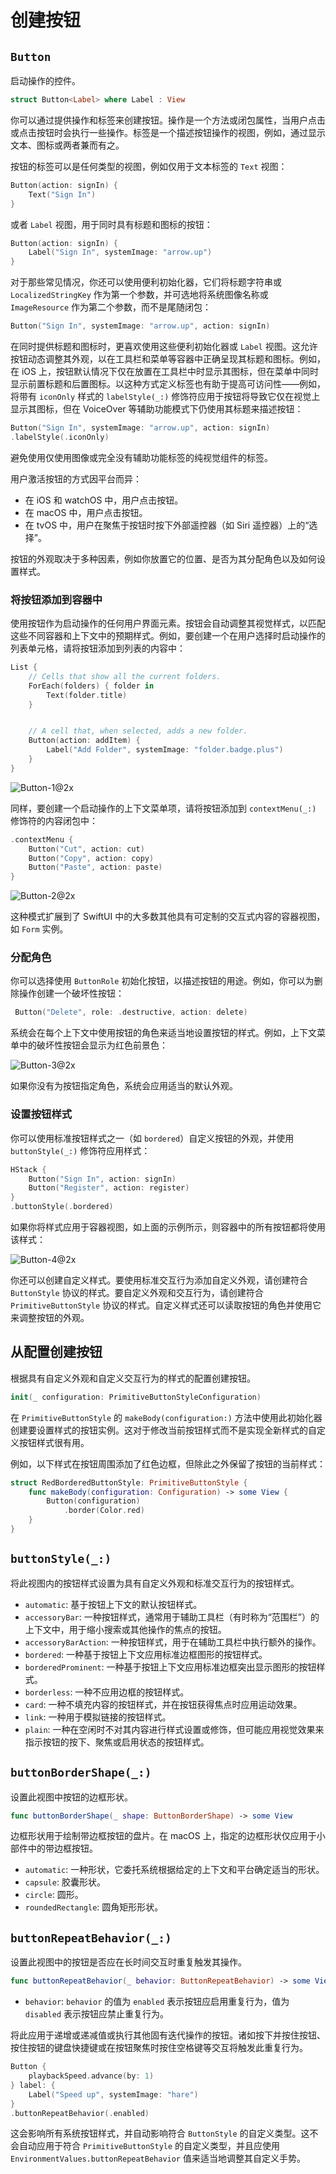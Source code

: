 # 创建按钮

## `Button`

启动操作的控件。

```swift
struct Button<Label> where Label : View
```

你可以通过提供操作和标签来创建按钮。操作是一个方法或闭包属性，当用户点击或点击按钮时会执行一些操作。标签是一个描述按钮操作的视图，例如，通过显示文本、图标或两者兼而有之。

按钮的标签可以是任何类型的视图，例如仅用于文本标签的 `Text` 视图：


```swift
Button(action: signIn) {
    Text("Sign In")
}
```

或者 `Label` 视图，用于同时具有标题和图标的按钮：

```swift
Button(action: signIn) {
    Label("Sign In", systemImage: "arrow.up")
}
```

对于那些常见情况，你还可以使用便利初始化器，它们将标题字符串或 `LocalizedStringKey` 作为第一个参数，并可选地将系统图像名称或 `ImageResource` 作为第二个参数，而不是尾随闭包：

```swift
Button("Sign In", systemImage: "arrow.up", action: signIn)
```

在同时提供标题和图标时，更喜欢使用这些便利初始化器或 `Label` 视图。这允许按钮动态调整其外观，以在工具栏和菜单等容器中正确呈现其标题和图标。例如，在 iOS 上，按钮默认情况下仅在放置在工具栏中时显示其图标，但在菜单中同时显示前置标题和后置图标。以这种方式定义标签也有助于提高可访问性——例如，将带有 `iconOnly` 样式的 `labelStyle(_:)` 修饰符应用于按钮将导致它仅在视觉上显示其图标，但在 VoiceOver 等辅助功能模式下仍使用其标题来描述按钮：


```swift
Button("Sign In", systemImage: "arrow.up", action: signIn)
.labelStyle(.iconOnly)
```

避免使用仅使用图像或完全没有辅助功能标签的纯视觉组件的标签。

用户激活按钮的方式因平台而异：

- 在 iOS 和 watchOS 中，用户点击按钮。
- 在 macOS 中，用户点击按钮。
- 在 tvOS 中，用户在聚焦于按钮时按下外部遥控器（如 Siri 遥控器）上的“选择”。

按钮的外观取决于多种因素，例如你放置它的位置、是否为其分配角色以及如何设置样式。

### 将按钮添加到容器中

使用按钮作为启动操作的任何用户界面元素。按钮会自动调整其视觉样式，以匹配这些不同容器和上下文中的预期样式。例如，要创建一个在用户选择时启动操作的列表单元格，请将按钮添加到列表的内容中：

```swift
List {
    // Cells that show all the current folders.
    ForEach(folders) { folder in
        Text(folder.title)
    }


    // A cell that, when selected, adds a new folder.
    Button(action: addItem) {
        Label("Add Folder", systemImage: "folder.badge.plus")
    }
}
```

![Button-1@2x](../../images/Button-1@2x.png)

同样，要创建一个启动操作的上下文菜单项，请将按钮添加到 `contextMenu(_:)` 修饰符的内容闭包中：

```swift
.contextMenu {
    Button("Cut", action: cut)
    Button("Copy", action: copy)
    Button("Paste", action: paste)
}
```

![Button-2@2x](../../images/Button-2@2x.png)

这种模式扩展到了 SwiftUI 中的大多数其他具有可定制的交互式内容的容器视图，如 `Form` 实例。

### 分配角色

你可以选择使用 `ButtonRole` 初始化按钮，以描述按钮的用途。例如，你可以为删除操作创建一个破坏性按钮：

```swift
 Button("Delete", role: .destructive, action: delete)
```

系统会在每个上下文中使用按钮的角色来适当地设置按钮的样式。例如，上下文菜单中的破坏性按钮会显示为红色前景色：

![Button-3@2x](../../images/Button-3@2x.png)

如果你没有为按钮指定角色，系统会应用适当的默认外观。

### 设置按钮样式

你可以使用标准按钮样式之一（如 `bordered`）自定义按钮的外观，并使用 `buttonStyle(_:)` 修饰符应用样式：


```swift
HStack {
    Button("Sign In", action: signIn)
    Button("Register", action: register)
}
.buttonStyle(.bordered)
```

如果你将样式应用于容器视图，如上面的示例所示，则容器中的所有按钮都将使用该样式：

![Button-4@2x](../../images/Button-4@2x.png)

你还可以创建自定义样式。要使用标准交互行为添加自定义外观，请创建符合 `ButtonStyle` 协议的样式。要自定义外观和交互行为，请创建符合 `PrimitiveButtonStyle` 协议的样式。自定义样式还可以读取按钮的角色并使用它来调整按钮的外观。


## 从配置创建按钮

根据具有自定义外观和自定义交互行为的样式的配置创建按钮。

```swift
init(_ configuration: PrimitiveButtonStyleConfiguration)
```

在 `PrimitiveButtonStyle` 的 `makeBody(configuration:)` 方法中使用此初始化器创建要设置样式的按钮实例。这对于修改当前按钮样式而不是实现全新样式的自定义按钮样式很有用。

例如，以下样式在按钮周围添加了红色边框，但除此之外保留了按钮的当前样式：

```swift
struct RedBorderedButtonStyle: PrimitiveButtonStyle {
    func makeBody(configuration: Configuration) -> some View {
        Button(configuration)
            .border(Color.red)
    }
}
```

## `buttonStyle(_:)`

将此视图内的按钮样式设置为具有自定义外观和标准交互行为的按钮样式。

- `automatic`: 基于按钮上下文的默认按钮样式。
- `accessoryBar`: 一种按钮样式，通常用于辅助工具栏（有时称为“范围栏”）的上下文中，用于缩小搜索或其他操作的焦点的按钮。
- `accessoryBarAction`: 一种按钮样式，用于在辅助工具栏中执行额外的操作。
- `bordered`: 一种基于按钮上下文应用标准边框图形的按钮样式。
- `borderedProminent`: 一种基于按钮上下文应用标准边框突出显示图形的按钮样式。
- `borderless`: 一种不应用边框的按钮样式。
- `card`: 一种不填充内容的按钮样式，并在按钮获得焦点时应用运动效果。
- `link`: 一种用于模拟链接的按钮样式。
- `plain`: 一种在空闲时不对其内容进行样式设置或修饰，但可能应用视觉效果来指示按钮的按下、聚焦或启用状态的按钮样式。

## `buttonBorderShape(_:)`

设置此视图中按钮的边框形状。

```swift
func buttonBorderShape(_ shape: ButtonBorderShape) -> some View
```

边框形状用于绘制带边框按钮的盘片。在 macOS 上，指定的边框形状仅应用于小部件中的带边框按钮。

- `automatic`: 一种形状，它委托系统根据给定的上下文和平台确定适当的形状。
- `capsule`: 胶囊形状。
- `circle`: 圆形。
- `roundedRectangle`: 圆角矩形形状。

## `buttonRepeatBehavior(_:)`

设置此视图中的按钮是否应在长时间交互时重复触发其操作。

```swift
func buttonRepeatBehavior(_ behavior: ButtonRepeatBehavior) -> some View
```

- `behavior`: `behavior` 的值为 `enabled` 表示按钮应启用重复行为，值为 `disabled` 表示按钮应禁止重复行为。

将此应用于递增或递减值或执行其他固有迭代操作的按钮。诸如按下并按住按钮、按住按钮的键盘快捷键或在按钮聚焦时按住空格键等交互将触发此重复行为。

```swift
Button {
    playbackSpeed.advance(by: 1)
} label: {
    Label("Speed up", systemImage: "hare")
}
.buttonRepeatBehavior(.enabled)

```

这会影响所有系统按钮样式，并自动影响符合 `ButtonStyle` 的自定义类型。这不会自动应用于符合 `PrimitiveButtonStyle` 的自定义类型，并且应使用 `EnvironmentValues.buttonRepeatBehavior` 值来适当地调整其自定义手势。